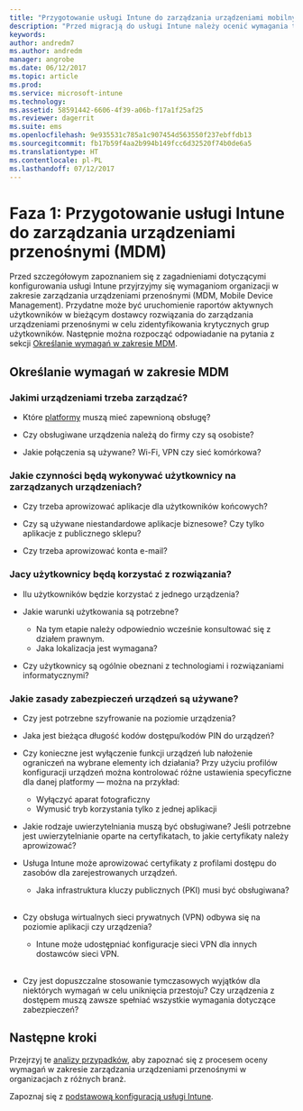 ```yaml
---
title: "Przygotowanie usługi Intune do zarządzania urządzeniami mobilnymi"
description: "Przed migracją do usługi Intune należy ocenić wymagania techniczne i biznesowe."
keywords: 
author: andredm7
ms.author: andredm
manager: angrobe
ms.date: 06/12/2017
ms.topic: article
ms.prod: 
ms.service: microsoft-intune
ms.technology: 
ms.assetid: 58591442-6606-4f39-a06b-f17a1f25af25
ms.reviewer: dagerrit
ms.suite: ems
ms.openlocfilehash: 9e935531c785a1c907454d563550f237ebffdb13
ms.sourcegitcommit: fb17b59f4aa2b994b149fcc6d32520f74b0de6a5
ms.translationtype: HT
ms.contentlocale: pl-PL
ms.lasthandoff: 07/12/2017
---
```

# <a name="phase-1-prepare-intune-for-mobile-device-management-mdm"></a>Faza 1: Przygotowanie usługi Intune do zarządzania urządzeniami przenośnymi (MDM)

Przed szczegółowym zapoznaniem się z zagadnieniami dotyczącymi konfigurowania usługi Intune przyjrzyjmy się wymaganiom organizacji w zakresie zarządzania urządzeniami przenośnymi (MDM, Mobile Device Management). Przydatne może być uruchomienie raportów aktywnych użytkowników w bieżącym dostawcy rozwiązania do zarządzania urządzeniami przenośnymi w celu zidentyfikowania krytycznych grup użytkowników. Następnie można rozpocząć odpowiadanie na pytania z sekcji [Określanie wymagań w zakresie MDM](migration-guide-prepare.md#assess-mdm-requirements).

## <a name="assess-mdm-requirements"></a>Określanie wymagań w zakresie MDM

### <a name="what-kinds-of-devices-do-you-need-to-manage"></a>Jakimi urządzeniami trzeba zarządzać?

-   Które [platformy](supported-devices-browsers.md) muszą mieć zapewnioną obsługę?

-   Czy obsługiwane urządzenia należą do firmy czy są osobiste?

-   Jakie połączenia są używane? Wi-Fi, VPN czy sieć komórkowa?

### <a name="what-do-your-users-need-to-do-on-managed-devices"></a>Jakie czynności będą wykonywać użytkownicy na zarządzanych urządzeniach?

-   Czy trzeba aprowizować aplikacje dla użytkowników końcowych?

-   Czy są używane niestandardowe aplikacje biznesowe? Czy tylko aplikacje z publicznego sklepu?

-   Czy trzeba aprowizować konta e-mail?

### <a name="what-kinds-of-users"></a>Jacy użytkownicy będą korzystać z rozwiązania?

-   Ilu użytkowników będzie korzystać z jednego urządzenia?

-   Jakie warunki użytkowania są potrzebne?

    -   Na tym etapie należy odpowiednio wcześnie konsultować się z działem prawnym.
    -   Jaka lokalizacja jest wymagana?

-   Czy użytkownicy są ogólnie obeznani z technologiami i rozwiązaniami informatycznymi?

### <a name="what-is-your-device-security-policy"></a>Jakie zasady zabezpieczeń urządzeń są używane?

-   Czy jest potrzebne szyfrowanie na poziomie urządzenia?

-   Jaka jest bieżąca długość kodów dostępu/kodów PIN do urządzeń?

-   Czy konieczne jest wyłączenie funkcji urządzeń lub nałożenie ograniczeń na wybrane elementy ich działania? Przy użyciu profilów konfiguracji urządzeń można kontrolować różne ustawienia specyficzne dla danej platformy — można na przykład:
      - Wyłączyć aparat fotograficzny
      - Wymusić tryb korzystania tylko z jednej aplikacji<br/>

-   Jakie rodzaje uwierzytelniania muszą być obsługiwane? Jeśli potrzebne jest uwierzytelnianie oparte na certyfikatach, to jakie certyfikaty należy aprowizować?
  - Usługa Intune może aprowizować certyfikaty z profilami dostępu do zasobów dla zarejestrowanych urządzeń.
    -   Jaka infrastruktura kluczy publicznych (PKI) musi być obsługiwana?
<br></br>
-   Czy obsługa wirtualnych sieci prywatnych (VPN) odbywa się na poziomie aplikacji czy urządzenia?

    -   Intune może udostępniać konfiguracje sieci VPN dla innych dostawców sieci VPN.
<br/><br/>
-   Czy jest dopuszczalne stosowanie tymczasowych wyjątków dla niektórych wymagań w celu uniknięcia przestoju? Czy urządzenia z dostępem muszą zawsze spełniać wszystkie wymagania dotyczące zabezpieczeń?

## <a name="next-steps"></a>Następne kroki
Przejrzyj te [analizy przypadków](https://customers.microsoft.com/story/mwh-global-now-part-of-stantec-secures-mobile-devices-with-intune), aby zapoznać się z procesem oceny wymagań w zakresie zarządzania urządzeniami przenośnymi w organizacjach z różnych branż.

Zapoznaj się z [podstawową konfiguracją usługi Intune](migration-guide-setup.md).
